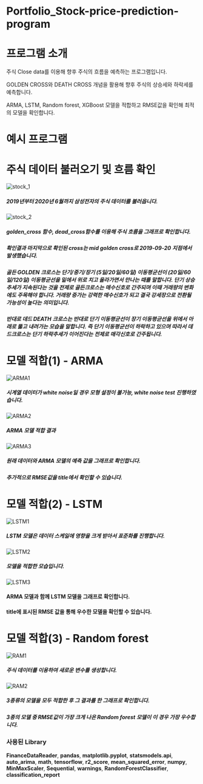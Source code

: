 # Portfolio_Stock-price-prediction-program


# 프로그램 소개
주식 Close data를 이용해 향후 주식의 흐름을 예측하는 프로그램입니다.

GOLDEN CROSS와 DEATH CROSS 개념을 활용해 향후 주식의 상승세와 하락세를 예측합니다.

ARMA, LSTM, Random forest, XGBoost 모델을 적합하고 RMSE값을 확인해 최적의 모델을 확인합니다.

# 예시 프로그램 

# 주식 데이터 불러오기 및 흐름 확인 
![stock_1](https://user-images.githubusercontent.com/29458670/87872823-c3a91f80-c9f6-11ea-9f70-41f050f0430f.PNG)
##### 2019년부터 2020년 6월까지 삼성전자의 주식 데이터를 불러옵니다. 

![stock_2](https://user-images.githubusercontent.com/29458670/87872847-14207d00-c9f7-11ea-8238-1751a84366ad.PNG)
##### golden_cross 함수, dead_cross함수를 이용해 주식 흐름을 그래프로 확인합니다. 
##### 확인결과 마지막으로 확인된 cross는 mid golden cross로 2019-09-20 지점에서 발생했습니다. 

##### 골든 GOLDEN 크로스는 단기/중기/장기 (5일/20일/60일) 이동평균선이 (20일/60일/120일) 이동평균선을 밑에서 위로 치고 올라가면서 만나는 때를 말합니다. 단기 상승추세가 지속된다는 것을 전제로 골든크로스는 매수신호로 간주되며 이때 거래량의 변화에도 주목해야 합니다. 거래량 증가는 강력한 매수신호가 되고 결국 강세장으로 전환될 가능성이 높다는 의미입니다.
##### 반대로 데드 DEATH 크로스는 반대로 단기 이동평균선이 장기 이동평균선을 위에서 아래로 뚫고 내려가는 모습을 말합니다. 즉 단기 이동평균선이 하락하고 있으며 따라서 데드크로스는 단기 하락추세가 이어진다는 전제로 매각신호로 간주됩니다.

# 모델 적합(1) - ARMA
![ARMA1](https://user-images.githubusercontent.com/29458670/87872974-55655c80-c9f8-11ea-82ea-e19d04ef3cca.PNG)
##### 시계열 데이터가 white noise일 경우 모형 설정이 불가능, white noise test 진행하였습니다. 

![ARMA2](https://user-images.githubusercontent.com/29458670/87872998-9e1d1580-c9f8-11ea-924f-42172f7e5b85.PNG)
##### ARMA 모델 적합 결과 

![ARMA3](https://user-images.githubusercontent.com/29458670/87873003-b12fe580-c9f8-11ea-9c57-461ccb1016f5.PNG)
##### 원래 데이터와 ARMA 모델의 예측 값을 그래프로 확인합니다. 
##### 추가적으로 RMSE값을 title에서 확인할 수 있습니다. 

# 모델 적합(2) - LSTM
![LSTM1](https://user-images.githubusercontent.com/29458670/87873026-e4727480-c9f8-11ea-9b4b-857e03032bef.PNG)
##### LSTM 모델은 데이터 스케일에 영향을 크게 받아서 표준화를 진행합니다. 

![LSTM2](https://user-images.githubusercontent.com/29458670/87873049-0f5cc880-c9f9-11ea-9402-7dc2715a9844.PNG)
##### 모델을 적합한 모습입니다.

![LSTM3](https://user-images.githubusercontent.com/29458670/87873063-213e6b80-c9f9-11ea-9a6e-ad194fa75bf3.PNG)
#### ARMA 모델과 함께 LSTM 모델을 그래프로 확인합니다.
#### title에 표시된 RMSE 값을 통해 우수한 모델을 확인할 수 있습니다.

# 모델 적합(3) - Random forest 
![RAM1](https://user-images.githubusercontent.com/29458670/87873079-47fca200-c9f9-11ea-9a3d-0c1bab2f96b9.PNG)
##### 주식 데이터를 이용하여 새로운 변수를 생성합니다. 

![RAM2](https://user-images.githubusercontent.com/29458670/87873097-6498da00-c9f9-11ea-8c29-a9e193ae51f6.PNG)
##### 3종류의 모델을 모두 적합한 후 그 결과를 한 그래프로 확인합니다.
##### 3종의 모델 중 RMSE값이 가장 크게 나온 Random forest 모델이 이 경우 가장 우수합니다.  


### 사용된 Library
**FinanceDataReader**,
**pandas**,
**matplotlib.pyplot**,
**statsmodels.api**,
**auto_arima**,
**math**,
**tensorflow**,
**r2_score**,
**mean_squared_error**,
**numpy**,
**MinMaxScaler**,
**Sequential**,
**warnings**,
**RandomForestClassifier**,
**classification_report**
